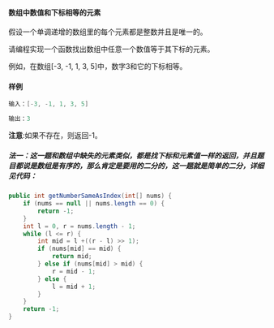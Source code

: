 #### 数组中数值和下标相等的元素

假设一个单调递增的数组里的每个元素都是整数并且是唯一的。

请编程实现一个函数找出数组中任意一个数值等于其下标的元素。

例如，在数组[-3, -1, 1, 3, 5]中，数字3和它的下标相等。

#### 样例

```java
输入：[-3, -1, 1, 3, 5]

输出：3
```

**注意**:如果不存在，则返回-1。

<!--more-->

##### 法一：这一题和数组中缺失的元素类似，都是找下标和元素值一样的返回，并且题目都说是数组是有序的，那么肯定是要用的二分的，这一题就是简单的二分，详细见代码：

```java
public int getNumberSameAsIndex(int[] nums) {
    if (nums == null || nums.length == 0) {
        return -1;
    }
    int l = 0, r = nums.length - 1;
    while (l <= r) {
        int mid = l +((r - l) >> 1);
        if (nums[mid] == mid) {
            return mid;
        } else if (nums[mid] > mid) {
            r = mid - 1;
        } else {
            l = mid + 1;
        }
    }
    return -1;
}
```

